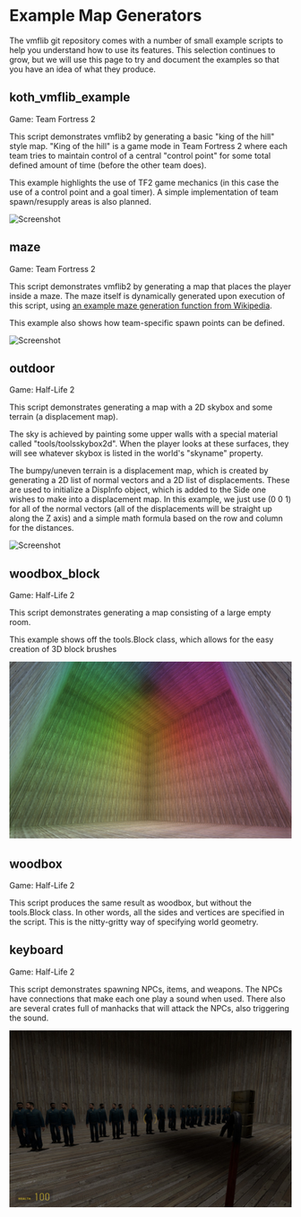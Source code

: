 # Example Map Generators

The vmflib git repository comes with a number of small example scripts to help 
you understand how to use its features.  This selection continues to grow, but 
we will use this page to try and document the examples so that you have an idea 
of what they produce.

## koth_vmflib_example

Game: Team Fortress 2

This script demonstrates vmflib2 by generating a basic "king of the hill" style
map.  "King of the hill" is a game mode in Team Fortress 2 where each team tries
to maintain control of a central "control point" for some total defined amount
of time (before the other team does).

This example highlights the use of TF2 game mechanics (in this case the use of
a control point and a goal timer). A simple implementation of team 
spawn/resupply areas is also planned.

![Screenshot](http://i.imgur.com/xsMwWRe.jpg)

## maze

Game: Team Fortress 2

This script demonstrates vmflib2 by generating a map that places the player
inside a maze. The maze itself is dynamically generated upon execution of 
this script, using 
[an example maze generation function from Wikipedia](http://en.wikipedia.org/wiki/Maze_generation_algorithm#Python_code_example).

This example also shows how team-specific spawn points can be defined.

![Screenshot](http://i.imgur.com/HIjDmPn.jpg)

## outdoor

Game: Half-Life 2

This script demonstrates generating a map with a 2D skybox and
some terrain (a displacement map).

The sky is achieved by painting some upper walls with a special material called 
"tools/toolsskybox2d".  When the player looks at these surfaces, they will see 
whatever skybox is listed in the world's "skyname" property.

The bumpy/uneven terrain is a displacement map, which is created by generating a 
2D list of normal vectors and a 2D list of displacements.  These are used to 
initialize a DispInfo object, which is added to the Side one wishes to make into 
a displacement map.  In this example, we just use (0 0 1) for all of the normal 
vectors (all of the displacements will be straight up along the Z axis) and a 
simple math formula based on the row and column for the distances.

![Screenshot](http://i.imgur.com/FnwEuv2.jpg)

## woodbox_block

Game: Half-Life 2

This script demonstrates generating a map consisting of a large
empty room.

This example shows off the tools.Block class, which allows for the easy
creation of 3D block brushes

![Screenshot](screenshots/woodbox.jpg)

## woodbox

Game: Half-Life 2

This script produces the same result as woodbox, but without the tools.Block 
class.  In other words, all the sides and vertices are specified in the script. 
This is the nitty-gritty way of specifying world geometry.

## keyboard

Game: Half-Life 2

This script demonstrates spawning NPCs, items, and weapons. The NPCs have connections
that make each one play a sound when used. There also are several crates full of manhacks
that will attack the NPCs, also triggering the sound.

![Screenshot](screenshots/keyboard.jpg)
